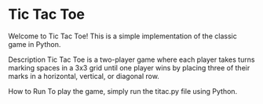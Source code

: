 # Tic Tac Toe
Welcome to Tic Tac Toe! This is a simple implementation of the classic game in Python.

Description
Tic Tac Toe is a two-player game where each player takes turns marking spaces in a 3x3 grid until one player wins by placing three of their marks in a horizontal, vertical, or diagonal row.

How to Run
To play the game, simply run the titac.py file using Python.

